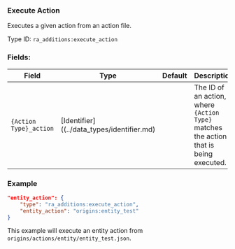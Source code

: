 ### Execute Action

Executes a given action from an action file.

Type ID: `ra_additions:execute_action`

### Fields:

Field  | Type | Default | Description
-------|------|---------|-------------
`{Action Type}_action` | [Identifier]((../data_types/identifier.md) |  |  The ID of an action, where `{Action Type}` matches the action that is being executed.

### Example

```json
"entity_action": {
    "type": "ra_additions:execute_action",
    "entity_action": "origins:entity_test"
}
```
This example will execute an entity action from `origins/actions/entity/entity_test.json`.